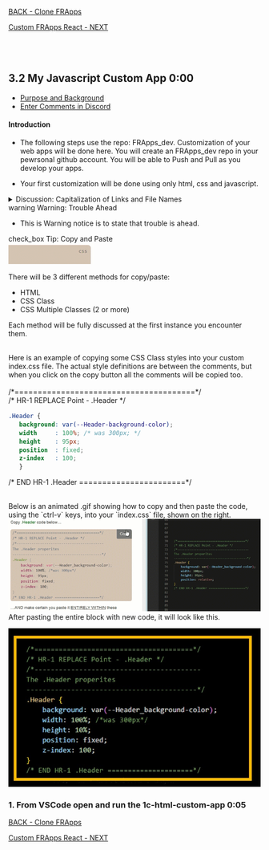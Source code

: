 <!-- ------------------------------------------------------------------------- -->

<div class="page-back">

[BACK - Clone FRApps](/Setup/fr0103_Clone-FR-Apps.md)
</div><div class="page-next">

[Custom FRApps React - NEXT](/Setup/fr020300_My-React-Custom-App.md)
</div><div style="margin-top:35px">&nbsp;</div> 
 
<!-- ------------------------------------------------------------------------- -->

## 3.2 My Javascript Custom App 0:00 <!-- {docsify-ignore} -->
- [Purpose and Background](../Setup/purposes/pfr0104_Custom-FR-Apps-HTML.md)
- [Enter Comments in Discord](https://discord.com/channels/928752444316483585/931216956827250709)

#### Introduction  
- The following steps use the repo: FRApps_dev. Customization of your web apps will be done here. You will create an FRApps_dev repo in your pewrsonal github account. You will be able to Push and Pull as you develop your apps.

- Your first customization will be done using only html, css and javascript. 

<!-- ------------------------------------------------------------------------- -->

<details class="notice-info">
  <summary class="notice-info-header">Discussion: Capitalization of Links and File Names</summary>
  <div class="notice-info-popup">

- In this tutorial please be careful to use the Exact Spelling and Capitalization. You will be using Windows, Unix and GitBash command prompts. Improper captialization will cause commands to fail. Some examples are: Local_Admin, myProject, repos, remotes and .ssh.
- This documentation was produced in 2021-2022. You will experience differences in some of the pictures due to the changes made over time by the developers of the softwares and web sites that are used.
- We recommend that you copy and paste code snippets from the documentation into your workstation/server. This will reduce the errors caused by hand typing.
Hover over the snippet and click copy, then paste as appropriate.

  </div>  
</details>

<!-- ------------------------------------------------------------------------- -->

<div class="notice-warning"><!-- aka a Warning Notice -->
  <div class="notice-warning-header">
    <span class="google-icon">warning</span> <!-- or check -->
    Warning: Trouble Ahead  
  </div>
  
- This is Warning notice is to state that trouble is ahead.

</div>

<!-- ------------------------------------------------------------------------- -->

<div class="notice-tip">
  <div class="notice-tip-header">
    <span class="google-icon">check_box</span> <!-- or check -->
    Tip: Copy and Paste  
  </div>

<!--<img class="shadow-border" style=border:none; src="FRApps/assets/images/md-images/BasicCopyHTML.gif">-->
<img class="shadow-border" style=border:none; src="FRApps/assets/images/md-images/BasicCopyCSS.gif">

There will be 3 different methods for copy/paste:<br>
- HTML
- CSS Class
- CSS Multiple Classes (2 or more)

Each method will be fully discussed at the first instance you encounter them.
</div>

<!-- ------------------------------------------------------------------------- -->

<br>
Here is an example of copying some CSS Class styles into your custom index.css file.  
The actual style definitions are between the comments, but when you click on the copy button
all the comments will be copied too. 
<br><br>

<div class="replace-code-point">
/*=======================================*/<br>
/* HR-1 REPLACE Point - .Header */

```css
.Header {
   background: var(--Header-background-color);
   width     : 100%; /* was 300px; */
   height    : 95px; 
   position  : fixed;
   z-index   : 100; 
   }
```
 /* END HR-1 .Header =======================*/<br> 
</div>

<!-- ------------------------------------------------------------------------- -->

<br>
Below is an animated .gif showing how to copy and then paste the code, using the `ctrl-v` keys, into your `index.css` file, shown on the right.

<img class="shadow-border" src="FRApps/assets/images/md-images/BasicCopyPasteCSS_2.gif">

<br>
After pasting the entire block with new code, it will look like this.

<img class="shadow-border" src="FRApps/assets/images/md-images/BasicLargeBlocksImage4a.jpg"><br>

<!-- ------------------------------------------------------------------------- -->

### 1. From VSCode open and run the 1c-html-custom-app 0:05
 

<!-- ------------------------------------------------------------------------- -->

<div class="page-back">

[BACK - Clone FRApps](/Setup/fr0103_Clone-FR-Apps.md)
</div><div class="page-next">

[Custom FRApps React - NEXT](/Setup/fr020300_My-React-Custom-App.md)

</div>


